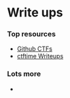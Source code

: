 # Write ups

### Top resources
 - [Github CTFs](https://github.com/ctfs)
 - [ctftime Writeups](https://ctftime.org/writeups)

### Lots more
  - 